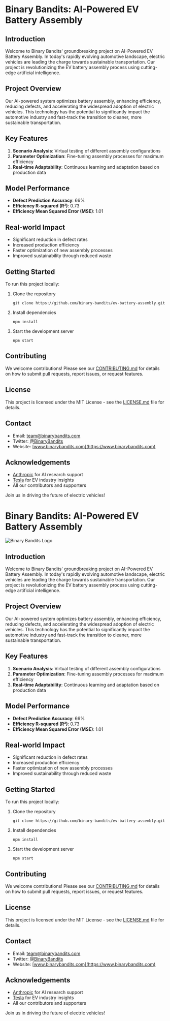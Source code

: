 # Binary Bandits: AI-Powered EV Battery Assembly


## Introduction

Welcome to Binary Bandits' groundbreaking project on AI-Powered EV Battery Assembly. In today's rapidly evolving automotive landscape, electric vehicles are leading the charge towards sustainable transportation. Our project is revolutionizing the EV battery assembly process using cutting-edge artificial intelligence.

## Project Overview

Our AI-powered system optimizes battery assembly, enhancing efficiency, reducing defects, and accelerating the widespread adoption of electric vehicles. This technology has the potential to significantly impact the automotive industry and fast-track the transition to cleaner, more sustainable transportation.

## Key Features

1. **Scenario Analysis**: Virtual testing of different assembly configurations
2. **Parameter Optimization**: Fine-tuning assembly processes for maximum efficiency
3. **Real-time Adaptability**: Continuous learning and adaptation based on production data

## Model Performance

- **Defect Prediction Accuracy**: 66%
- **Efficiency R-squared (R²)**: 0.73
- **Efficiency Mean Squared Error (MSE)**: 1.01

## Real-world Impact

- Significant reduction in defect rates
- Increased production efficiency
- Faster optimization of new assembly processes
- Improved sustainability through reduced waste

## Getting Started

To run this project locally:

1. Clone the repository
   ```
   git clone https://github.com/binary-bandits/ev-battery-assembly.git
   ```
2. Install dependencies
   ```
   npm install
   ```
3. Start the development server
   ```
   npm start
   ```

## Contributing

We welcome contributions! Please see our [CONTRIBUTING.md](CONTRIBUTING.md) for details on how to submit pull requests, report issues, or request features.

## License

This project is licensed under the MIT License - see the [LICENSE.md](LICENSE.md) file for details.

## Contact

- Email: team@binarybandits.com
- Twitter: [@BinaryBandits](https://twitter.com/BinaryBandits)
- Website: [www.binarybandits.com](https://www.binarybandits.com)

## Acknowledgements

- [Anthropic](https://www.anthropic.com) for AI research support
- [Tesla](https://www.tesla.com) for EV industry insights
- All our contributors and supporters

Join us in driving the future of electric vehicles!
# Binary Bandits: AI-Powered EV Battery Assembly

![Binary Bandits Logo](https://example.com/binary-bandits-logo.png)

## Introduction

Welcome to Binary Bandits' groundbreaking project on AI-Powered EV Battery Assembly. In today's rapidly evolving automotive landscape, electric vehicles are leading the charge towards sustainable transportation. Our project is revolutionizing the EV battery assembly process using cutting-edge artificial intelligence.

## Project Overview

Our AI-powered system optimizes battery assembly, enhancing efficiency, reducing defects, and accelerating the widespread adoption of electric vehicles. This technology has the potential to significantly impact the automotive industry and fast-track the transition to cleaner, more sustainable transportation.

## Key Features

1. **Scenario Analysis**: Virtual testing of different assembly configurations
2. **Parameter Optimization**: Fine-tuning assembly processes for maximum efficiency
3. **Real-time Adaptability**: Continuous learning and adaptation based on production data

## Model Performance

- **Defect Prediction Accuracy**: 66%
- **Efficiency R-squared (R²)**: 0.73
- **Efficiency Mean Squared Error (MSE)**: 1.01

## Real-world Impact

- Significant reduction in defect rates
- Increased production efficiency
- Faster optimization of new assembly processes
- Improved sustainability through reduced waste

## Getting Started

To run this project locally:

1. Clone the repository
   ```
   git clone https://github.com/binary-bandits/ev-battery-assembly.git
   ```
2. Install dependencies
   ```
   npm install
   ```
3. Start the development server
   ```
   npm start
   ```

## Contributing

We welcome contributions! Please see our [CONTRIBUTING.md](CONTRIBUTING.md) for details on how to submit pull requests, report issues, or request features.

## License

This project is licensed under the MIT License - see the [LICENSE.md](LICENSE.md) file for details.

## Contact

- Email: team@binarybandits.com
- Twitter: [@BinaryBandits](https://twitter.com/BinaryBandits)
- Website: [www.binarybandits.com](https://www.binarybandits.com)

## Acknowledgements

- [Anthropic](https://www.anthropic.com) for AI research support
- [Tesla](https://www.tesla.com) for EV industry insights
- All our contributors and supporters

Join us in driving the future of electric vehicles!
